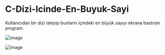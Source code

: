 # C-Dizi-Icinde-En-Buyuk-Sayi
 
Kullanıcıdan bir dizi isteyip bunların içindeki en büyük sayıyı ekrana bastıran program.

![image](https://user-images.githubusercontent.com/101289239/206900203-4d48f3f1-5378-4b56-ac19-f8a6e91b17fa.png)


![image](https://user-images.githubusercontent.com/101289239/206900212-42763988-7807-453a-9211-c91c5ca7965b.png)
